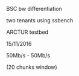 BSC bw differentiation

two tenants using ssbench

ARCTUR testbed

15/11/2016

50Mb/s - 50Mb/s

(20 chunks window)
